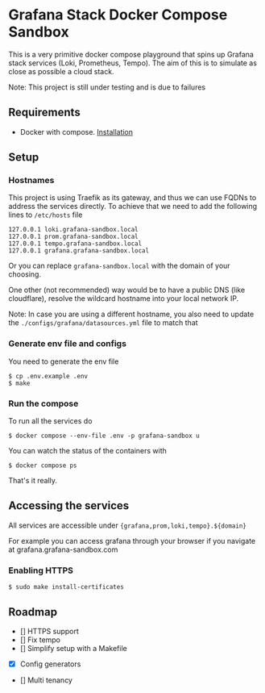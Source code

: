 # Grafana Stack Docker Compose Sandbox

This is a very primitive docker compose playground that spins up
Grafana stack services (Loki, Prometheus, Tempo). The aim of this
is to simulate as close as possible a cloud stack.

Note: This project is still under testing and is due to failures

## Requirements

* Docker with compose. [Installation](https://docs.docker.com/engine/install/)

## Setup

### Hostnames

This project is using Traefik as its gateway, and thus we can use
FQDNs to address the services directly. To achieve that we need to
add the following lines to `/etc/hosts` file

```
127.0.0.1 loki.grafana-sandbox.local
127.0.0.1 prom.grafana-sandbox.local
127.0.0.1 tempo.grafana-sandbox.local
127.0.0.1 grafana.grafana-sandbox.local
```

Or you can replace `grafana-sandbox.local` with the domain of your
choosing.

One other (not recommended) way would be to have a public DNS
(like cloudflare), resolve the wildcard hostname into your local
network IP.

Note: In case you are using a different hostname, you also need to
update the `./configs/grafana/datasources.yml` file to match that

### Generate env file and configs

You need to generate the env file

```
$ cp .env.example .env
$ make
```


### Run the compose

To run all the services do

```
$ docker compose --env-file .env -p grafana-sandbox u
```

You can watch the status of the containers with

```
$ docker compose ps
```

That's it really.

## Accessing the services

All services are accessible under `{grafana,prom,loki,tempo}.${domain}`

For example you can access grafana through your browser if you navigate
at grafana.grafana-sandbox.com

### Enabling HTTPS

`$ sudo make install-certificates`

## Roadmap

- [] HTTPS support
- [] Fix tempo
- [] Simplify setup with a Makefile
- [X] Config generators
- [] Multi tenancy
